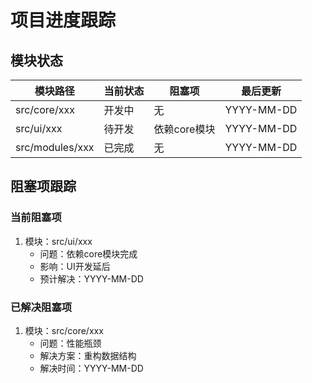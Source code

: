 # 项目进度跟踪

## 模块状态

| 模块路径        | 当前状态 | 阻塞项       | 最后更新   |
| --------------- | -------- | ------------ | ---------- |
| src/core/xxx    | 开发中   | 无           | YYYY-MM-DD |
| src/ui/xxx      | 待开发   | 依赖core模块 | YYYY-MM-DD |
| src/modules/xxx | 已完成   | 无           | YYYY-MM-DD |

## 阻塞项跟踪

### 当前阻塞项

1. 模块：src/ui/xxx
   - 问题：依赖core模块完成
   - 影响：UI开发延后
   - 预计解决：YYYY-MM-DD

### 已解决阻塞项

1. 模块：src/core/xxx
   - 问题：性能瓶颈
   - 解决方案：重构数据结构
   - 解决时间：YYYY-MM-DD 
